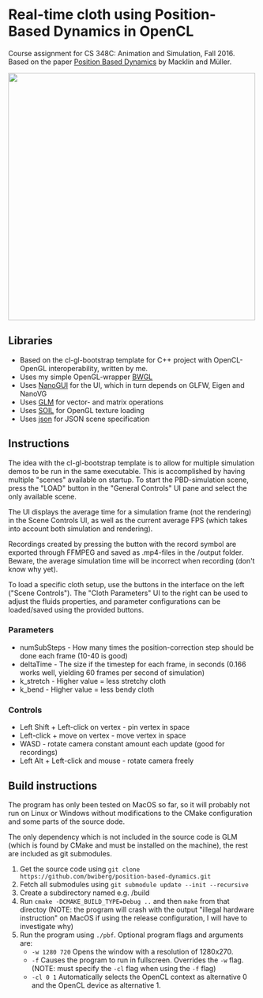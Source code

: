 # Real-time cloth using Position-Based Dynamics in OpenCL
Course assignment for CS 348C: Animation and Simulation, Fall 2016. Based on the paper [Position Based Dynamics](http://matthias-mueller-fischer.ch/publications/posBasedDyn.pdf) by Macklin and Müller.

<img src="https://raw.githubusercontent.com/bwiberg/position-based-fluids/master/video.gif" width="500" >

## Libraries
* Based on the cl-gl-bootstrap template for C++ project with OpenCL-OpenGL interoperability, written by me.
* Uses my simple OpenGL-wrapper [BWGL](https://github.com/bwiberg/bwgl)
* Uses [NanoGUI](https://github.com/wjakob/nanogui) for the UI, which in turn depends on GLFW, Eigen and NanoVG
* Uses [GLM](http://glm.g-truc.net/0.9.8/index.html) for vector- and matrix operations
* Uses [SOIL](http://www.lonesock.net/soil.html) for OpenGL texture loading
* Uses [json](https://github.com/nlohmann/json) for JSON scene specification

## Instructions
The idea with the cl-gl-bootstrap template is to allow for multiple simulation demos to be run in the same executable. This is accomplished by having multiple "scenes" available on startup. To start the PBD-simulation scene, press the "LOAD" button in the "General Controls" UI pane and select the only available scene.

The UI displays the average time for a simulation frame (not the rendering) in the Scene Controls UI, as well as the current average FPS (which takes into account both simulation and rendering).

Recordings created by pressing the button with the record symbol are exported through FFMPEG and saved as .mp4-files in the /output folder. Beware, the average simulation time will be incorrect when recording (don't know why yet).

To load a specific cloth setup, use the buttons in the interface on the left ("Scene Controls"). The "Cloth Parameters" UI to the right can be used to adjust the fluids properties, and parameter configurations can be loaded/saved using the provided buttons.

### Parameters
* numSubSteps - How many times the position-correction step should be done each frame (10-40 is good)
* deltaTime - The size if the timestep for each frame, in seconds (0.166 works well, yielding 60 frames per second of simulation)
* k_stretch - Higher value = less stretchy cloth
* k_bend - Higher value = less bendy cloth

### Controls
* Left Shift + Left-click on vertex - pin vertex in space
* Left-click + move on vertex - move vertex in space
* WASD - rotate camera constant amount each update (good for recordings)
* Left Alt + Left-click and mouse -  rotate camera freely

## Build instructions
The program has only been tested on MacOS so far, so it will probably not run on Linux or Windows without modifications to the CMake configuration and some parts of the source dode. 

The only dependency which is not included in the source code is GLM (which is found by CMake and must be installed on the machine), the rest are included as git submodules. 

1. Get the source code using `git clone https://github.com/bwiberg/position-based-dynamics.git`
2. Fetch all submodules using `git submodule update --init --recursive`
3. Create a subdirectory named e.g. /build
4. Run `cmake -DCMAKE_BUILD_TYPE=Debug ..` and then `make` from that directoy (NOTE: the program will crash with the output "illegal hardware instruction" on MacOS if using the release configuration, I will have to investigate why)
5. Run the program using `./pbf`. Optional program flags and arguments are:
    * `-w 1280 720` Opens the window with a resolution of 1280x270.
    * `-f`  Causes the program to run in fullscreen. Overrides the `-w` flag. (NOTE: must specify the `-cl` flag when using the `-f` flag)
    * `-cl 0 1` Automatically selects the OpenCL context as alternative 0 and the OpenCL device as alternative 1.
    